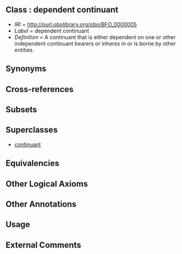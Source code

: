 
## Class : dependent continuant

 * *IRI* = http://purl.obolibrary.org/obo/BFO_0000005
 * *Label* = dependent continuant
 * *Definition* = A continuant  that is either dependent on one or other independent continuant  bearers or inheres in or is borne by other entities.

## Synonyms


## Cross-references


## Subsets


## Superclasses

 * [continuant](../../BFO/02/BFO_0000002.md)

## Equivalencies


## Other Logical Axioms


## Other Annotations


## Usage


## External Comments

